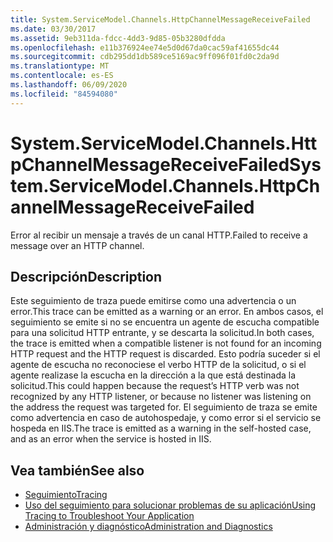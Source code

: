 ```yaml
---
title: System.ServiceModel.Channels.HttpChannelMessageReceiveFailed
ms.date: 03/30/2017
ms.assetid: 9eb311da-fdcc-4dd3-9d85-05b3280dfdda
ms.openlocfilehash: e11b376924ee74e5d0d67da0cac59af41655dc44
ms.sourcegitcommit: cdb295dd1db589ce5169ac9ff096f01fd0c2da9d
ms.translationtype: MT
ms.contentlocale: es-ES
ms.lasthandoff: 06/09/2020
ms.locfileid: "84594080"
---
```

# <a name="systemservicemodelchannelshttpchannelmessagereceivefailed"></a><span data-ttu-id="47712-102">System.ServiceModel.Channels.HttpChannelMessageReceiveFailed</span><span class="sxs-lookup"><span data-stu-id="47712-102">System.ServiceModel.Channels.HttpChannelMessageReceiveFailed</span></span>
<span data-ttu-id="47712-103">Error al recibir un mensaje a través de un canal HTTP.</span><span class="sxs-lookup"><span data-stu-id="47712-103">Failed to receive a message over an HTTP channel.</span></span>  
  
## <a name="description"></a><span data-ttu-id="47712-104">Descripción</span><span class="sxs-lookup"><span data-stu-id="47712-104">Description</span></span>  
 <span data-ttu-id="47712-105">Este seguimiento de traza puede emitirse como una advertencia o un error.</span><span class="sxs-lookup"><span data-stu-id="47712-105">This trace can be emitted as a warning or an error.</span></span> <span data-ttu-id="47712-106">En ambos casos, el seguimiento se emite si no se encuentra un agente de escucha compatible para una solicitud HTTP entrante, y se descarta la solicitud.</span><span class="sxs-lookup"><span data-stu-id="47712-106">In both cases, the trace is emitted when a compatible listener is not found for an incoming HTTP request and the HTTP request is discarded.</span></span> <span data-ttu-id="47712-107">Esto podría suceder si el agente de escucha no reconociese el verbo HTTP de la solicitud, o si el agente realizase la escucha en la dirección a la que está destinada la solicitud.</span><span class="sxs-lookup"><span data-stu-id="47712-107">This could happen because the request’s HTTP verb was not recognized by any HTTP listener, or because no listener was listening on the address the request was targeted for.</span></span> <span data-ttu-id="47712-108">El seguimiento de traza se emite como advertencia en caso de autohospedaje, y como error si el servicio se hospeda en IIS.</span><span class="sxs-lookup"><span data-stu-id="47712-108">The trace is emitted as a warning in the self-hosted case, and as an error when the service is hosted in IIS.</span></span>  
  
## <a name="see-also"></a><span data-ttu-id="47712-109">Vea también</span><span class="sxs-lookup"><span data-stu-id="47712-109">See also</span></span>

- [<span data-ttu-id="47712-110">Seguimiento</span><span class="sxs-lookup"><span data-stu-id="47712-110">Tracing</span></span>](index.md)
- [<span data-ttu-id="47712-111">Uso del seguimiento para solucionar problemas de su aplicación</span><span class="sxs-lookup"><span data-stu-id="47712-111">Using Tracing to Troubleshoot Your Application</span></span>](using-tracing-to-troubleshoot-your-application.md)
- [<span data-ttu-id="47712-112">Administración y diagnóstico</span><span class="sxs-lookup"><span data-stu-id="47712-112">Administration and Diagnostics</span></span>](../index.md)
